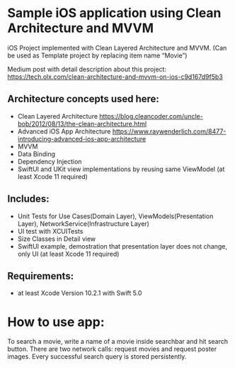 # Sample iOS application using Clean Architecture and MVVM
iOS Project implemented with Clean Layered Architecture and MVVM. (Can be used as Template project by replacing item name “Movie”)

Medium post with detail description about this project: https://tech.olx.com/clean-architecture-and-mvvm-on-ios-c9d167d9f5b3

## Architecture concepts used here:
* Clean Layered Architecture https://blog.cleancoder.com/uncle-bob/2012/08/13/the-clean-architecture.html
* Advanced iOS App Architecture https://www.raywenderlich.com/8477-introducing-advanced-ios-app-architecture
* MVVM
* Data Binding
* Dependency Injection
* SwiftUI and UKit view implementations by reusing same ViewModel (at least Xcode 11 required)

## Includes:
* Unit Tests for Use Cases(Domain Layer), ViewModels(Presentation Layer), NetworkService(Infrastructure Layer)
* UI test with XCUITests
* Size Classes in Detail view
* SwiftUI example, demostration that presentation layer does not change, only UI (at least Xcode 11 required)


## Requirements: 
* at least Xcode Version 10.2.1 with Swift 5.0

# How to use app:
To search a movie, write a name of a movie inside searchbar and hit search button. There are two network calls: request movies and request poster images. Every successful search query is stored persistently.
